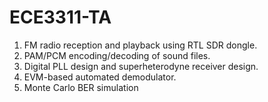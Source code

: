 # ECE3311-TA
1. FM radio reception and playback using RTL SDR dongle.
2. PAM/PCM encoding/decoding of sound files.
3.	Digital PLL design and superheterodyne receiver design.
4.	EVM-based automated demodulator.
5.	Monte Carlo BER simulation

